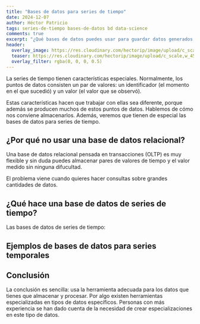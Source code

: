 ```yaml
---
title: "Bases de datos para series de tiempo"
date: 2024-12-07
author: Héctor Patricio
tags: series-de-tiempo bases-de-datos bd data-science
comments: true
excerpt: "¿Qué bases de datos puedes usar para guardar datos generados de manera periódica? Hablemos de por qué es importante escoger la herramienta correcta."
header:
  overlay_image: https://res.cloudinary.com/hectorip/image/upload/c_scale,w_1400/v1736399971/veri-ivanova-p3Pj7jOYvnM-unsplash_cf1uue.jpg
  teaser: https://res.cloudinary.com/hectorip/image/upload/c_scale,w_450/v1736399971/veri-ivanova-p3Pj7jOYvnM-unsplash_cf1uue.jpg
  overlay_filter: rgba(0, 0, 0, 0.5)
---
```


La series de tiempo tienen características especiales. Normalmente, los puntos de datos
consisten un par de valores: un identificador (el momento en el que sucedió) y un valor
(el valor que se observó).


Estas características hacen que trabajar con ellas sea diferente, porque además
se producen muchos de estos puntos de datos. Hablemos de cómo nos conviene almacenarlos.
Además, veremos que tienen de especial las bases de datos para series de tiempo.

## ¿Por qué no usar una base de datos relacional?

Una base de datos relacional pensada en transacciones (OLTP) es muy flexible y sin duda
puedes almacenar pares de valores de tiempo y el valor medido sin ninguna difucultad.

El problema viene cuando quieres hacer consultas sobre grandes cantidades de datos.

## ¿Qué hace una base de datos de series de tiempo?

Las bases de datos de series de tiempo:

## Ejemplos de bases de datos para series temporales

## Conclusión

La conclusión es sencilla: usa la herramienta adecuada para los datos que tienes que
almacenar y procesar. Por algo existen herramientas especializadas en tipos de datos
específicos. Personas con más experiencia se han dado cuenta de la necesidad de
crear especializaciones en este tipo de datos.
